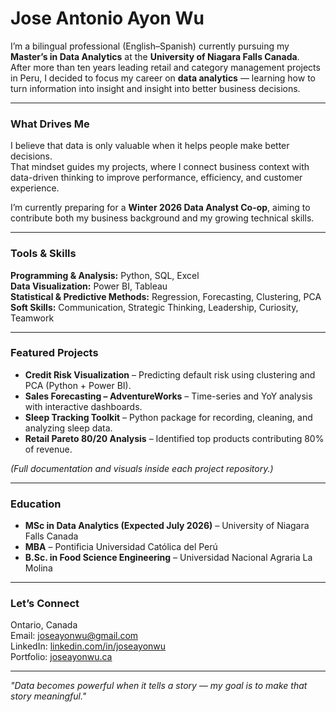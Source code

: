 # Jose Antonio Ayon Wu

I’m a bilingual professional (English–Spanish) currently pursuing my **Master’s in Data Analytics** at the **University of Niagara Falls Canada**.  
After more than ten years leading retail and category management projects in Peru, I decided to focus my career on **data analytics** — learning how to turn information into insight and insight into better business decisions.

---

### What Drives Me
I believe that data is only valuable when it helps people make better decisions.  
That mindset guides my projects, where I connect business context with data-driven thinking to improve performance, efficiency, and customer experience.

I’m currently preparing for a **Winter 2026 Data Analyst Co-op**, aiming to contribute both my business background and my growing technical skills.

---

### Tools & Skills
**Programming & Analysis:** Python, SQL, Excel  
**Data Visualization:** Power BI, Tableau  
**Statistical & Predictive Methods:** Regression, Forecasting, Clustering, PCA  
**Soft Skills:** Communication, Strategic Thinking, Leadership, Curiosity, Teamwork  

---

### Featured Projects
- **Credit Risk Visualization** – Predicting default risk using clustering and PCA (Python + Power BI).  
- **Sales Forecasting – AdventureWorks** – Time-series and YoY analysis with interactive dashboards.  
- **Sleep Tracking Toolkit** – Python package for recording, cleaning, and analyzing sleep data.  
- **Retail Pareto 80/20 Analysis** – Identified top products contributing 80% of revenue.  

*(Full documentation and visuals inside each project repository.)*

---

### Education
- **MSc in Data Analytics (Expected July 2026)** – University of Niagara Falls Canada  
- **MBA** – Pontificia Universidad Católica del Perú  
- **B.Sc. in Food Science Engineering** – Universidad Nacional Agraria La Molina  

---

### Let’s Connect
Ontario, Canada  
Email: joseayonwu@gmail.com  
LinkedIn: [linkedin.com/in/joseayonwu](https://www.linkedin.com/in/joseayonwu)  
Portfolio: [joseayonwu.ca](https://joseayonwu.ca)

---

*"Data becomes powerful when it tells a story — my goal is to make that story meaningful."*
